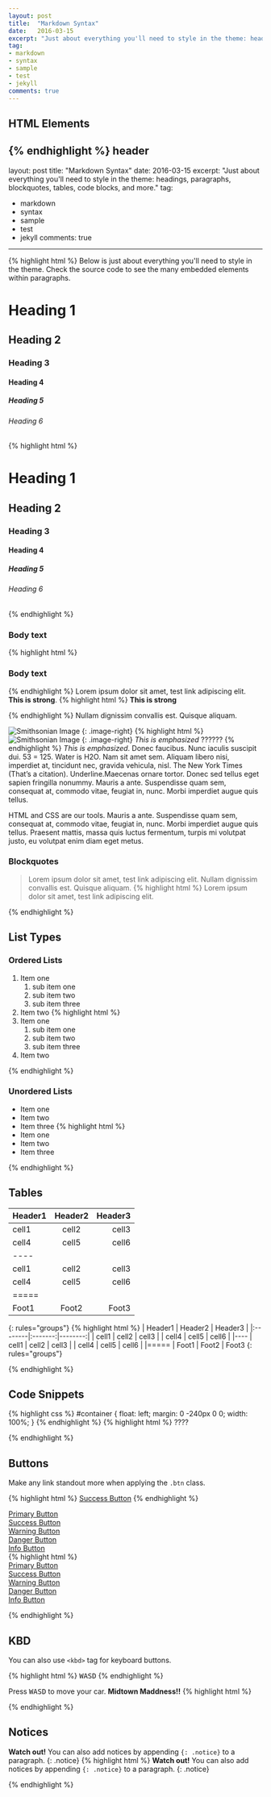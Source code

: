 ```yaml
---
layout: post
title:  "Markdown Syntax"
date:   2016-03-15
excerpt: "Just about everything you'll need to style in the theme: headings, paragraphs, blockquotes, tables, code blocks, and more."
tag:
- markdown 
- syntax
- sample
- test
- jekyll
comments: true
---
```


## HTML Elements
{% endhighlight %}
header 
---
layout: post
title:  "Markdown Syntax"
date:   2016-03-15
excerpt: "Just about everything you'll need to style in the theme: headings, paragraphs, blockquotes, tables, code blocks, and more."
tag:
- markdown 
- syntax
- sample
- test
- jekyll
comments: true
---
{% highlight html %}
Below is just about everything you'll need to style in the theme. Check the source code to see the many embedded elements within paragraphs.

# Heading 1

## Heading 2

### Heading 3

#### Heading 4

##### Heading 5

###### Heading 6
{% highlight html %}
# Heading 1

## Heading 2

### Heading 3

#### Heading 4

##### Heading 5

###### Heading 6

{% endhighlight %}

### Body text
{% highlight html %}
### Body text

{% endhighlight %}
Lorem ipsum dolor sit amet, test link adipiscing elit. **This is strong**. 
{% highlight html %}
**This is strong**

{% endhighlight %}
Nullam dignissim convallis est. Quisque aliquam.

![Smithsonian Image](https://mmistakes.github.io/minimal-mistakes/images/3953273590_704e3899d5_m.jpg)
{: .image-right}
{% highlight html %}
![Smithsonian Image](https://mmistakes.github.io/minimal-mistakes/images/3953273590_704e3899d5_m.jpg)
{: .image-right}
*This is emphasized*
??????
{% endhighlight %}
*This is emphasized*. Donec faucibus. Nunc iaculis suscipit dui. 53 = 125. Water is H2O. Nam sit amet sem. Aliquam libero nisi, imperdiet at, tincidunt nec, gravida vehicula, nisl. The New York Times (That’s a citation). Underline.Maecenas ornare tortor. Donec sed tellus eget sapien fringilla nonummy. Mauris a ante. Suspendisse quam sem, consequat at, commodo vitae, feugiat in, nunc. Morbi imperdiet augue quis tellus.

HTML and CSS are our tools. Mauris a ante. Suspendisse quam sem, consequat at, commodo vitae, feugiat in, nunc. Morbi imperdiet augue quis tellus. Praesent mattis, massa quis luctus fermentum, turpis mi volutpat justo, eu volutpat enim diam eget metus.

### Blockquotes

> Lorem ipsum dolor sit amet, test link adipiscing elit. Nullam dignissim convallis est. Quisque aliquam.
{% highlight html %}
> Lorem ipsum dolor sit amet, test link adipiscing elit.

{% endhighlight %}
## List Types

### Ordered Lists

1. Item one
   1. sub item one
   2. sub item two
   3. sub item three
2. Item two
{% highlight html %}
1. Item one
   1. sub item one
   2. sub item two
   3. sub item three
2. Item two

{% endhighlight %}
### Unordered Lists

* Item one
* Item two
* Item three
{% highlight html %}
* Item one
* Item two
* Item three

{% endhighlight %}
## Tables

| Header1 | Header2 | Header3 |
|:--------|:-------:|--------:|
| cell1   | cell2   | cell3   |
| cell4   | cell5   | cell6   |
|----
| cell1   | cell2   | cell3   |
| cell4   | cell5   | cell6   |
|=====
| Foot1   | Foot2   | Foot3
{: rules="groups"}
{% highlight html %}
| Header1 | Header2 | Header3 |
|:--------|:-------:|--------:|
| cell1   | cell2   | cell3   |
| cell4   | cell5   | cell6   |
|----
| cell1   | cell2   | cell3   |
| cell4   | cell5   | cell6   |
|=====
| Foot1   | Foot2   | Foot3
{: rules="groups"}

{% endhighlight %}
## Code Snippets

{% highlight css %}
#container {
  float: left;
  margin: 0 -240px 0 0;
  width: 100%;
}
{% endhighlight %}
{% highlight html %}
????

{% endhighlight %}
## Buttons

Make any link standout more when applying the `.btn` class.

{% highlight html %}
<a href="#" class="btn btn-success">Success Button</a>
{% endhighlight %}

<div markdown="0"><a href="#" class="btn">Primary Button</a></div>
<div markdown="0"><a href="#" class="btn btn-success">Success Button</a></div>
<div markdown="0"><a href="#" class="btn btn-warning">Warning Button</a></div>
<div markdown="0"><a href="#" class="btn btn-danger">Danger Button</a></div>
<div markdown="0"><a href="#" class="btn btn-info">Info Button</a></div>
{% highlight html %}
<div markdown="0"><a href="#" class="btn">Primary Button</a></div>
<div markdown="0"><a href="#" class="btn btn-success">Success Button</a></div>
<div markdown="0"><a href="#" class="btn btn-warning">Warning Button</a></div>
<div markdown="0"><a href="#" class="btn btn-danger">Danger Button</a></div>
<div markdown="0"><a href="#" class="btn btn-info">Info Button</a></div>


{% endhighlight %}
## KBD

You can also use `<kbd>` tag for keyboard buttons.

{% highlight html %}
<kbd>W</kbd><kbd>A</kbd><kbd>S</kbd><kbd>D</kbd>
{% endhighlight %}

Press <kbd>W</kbd><kbd>A</kbd><kbd>S</kbd><kbd>D</kbd> to move your car. **Midtown Maddness!!**
{% highlight html %}


{% endhighlight %}
## Notices

**Watch out!** You can also add notices by appending `{: .notice}` to a paragraph.
{: .notice}
{% highlight html %}
**Watch out!** You can also add notices by appending `{: .notice}` to a paragraph.
{: .notice}

{% endhighlight %}